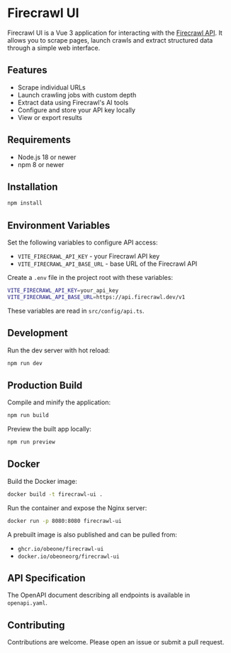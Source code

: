 # Firecrawl UI

Firecrawl UI is a Vue 3 application for interacting with the [Firecrawl API](https://firecrawl.dev/).
It allows you to scrape pages, launch crawls and extract structured data through a simple web interface.

## Features

- Scrape individual URLs
- Launch crawling jobs with custom depth
- Extract data using Firecrawl's AI tools
- Configure and store your API key locally
- View or export results

## Requirements

- Node.js 18 or newer
- npm 8 or newer

## Installation

```sh
npm install
```

## Environment Variables
Set the following variables to configure API access:

- `VITE_FIRECRAWL_API_KEY` - your Firecrawl API key
- `VITE_FIRECRAWL_API_BASE_URL` - base URL of the Firecrawl API

Create a `.env` file in the project root with these variables:

```sh
VITE_FIRECRAWL_API_KEY=your_api_key
VITE_FIRECRAWL_API_BASE_URL=https://api.firecrawl.dev/v1
```

These variables are read in `src/config/api.ts`.


## Development

Run the dev server with hot reload:

```sh
npm run dev
```

## Production Build

Compile and minify the application:

```sh
npm run build
```

Preview the built app locally:

```sh
npm run preview
```

## Docker

Build the Docker image:

```sh
docker build -t firecrawl-ui .
```

Run the container and expose the Nginx server:

```sh
docker run -p 8080:8080 firecrawl-ui
```

A prebuilt image is also published and can be pulled from:

- `ghcr.io/obeone/firecrawl-ui`
- `docker.io/obeoneorg/firecrawl-ui`

## API Specification

The OpenAPI document describing all endpoints is available in `openapi.yaml`.

## Contributing

Contributions are welcome. Please open an issue or submit a pull request.
